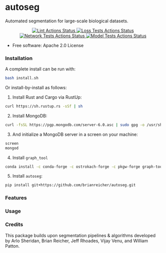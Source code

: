 # autoseg

Automated segmentation for large-scale biological datasets.

<div align="center">
  <!-- Lint Actions -->
  <a href="https://github.com/htem/autoseg/actions/workflows/black.yaml">
    <img src="https://github.com/htem/autoseg/actions/workflows/black.yaml/badge.svg"
      alt="Lint Actions Status" />
  </a>
  <!-- Loss Test Actions -->
  <a href="https://github.com/htem/autoseg/actions/workflows/loss_tests.yaml">
    <img src="https://github.com/htem/autoseg/actions/workflows/loss_tests.yaml/badge.svg"
      alt="Loss Tests Actions Status" />
  </a>
  <!-- Network Test Actions -->
  <a href="https://github.com/htem/autoseg/actions/workflows/network_tests.yaml">
    <img src="https://github.com/htem/autoseg/actions/workflows/network_tests.yaml/badge.svg"
      alt="Network Tests Actions Status" />
  </a>
  <!-- Model Test Actions -->
  <a href="https://github.com/htem/autoseg/actions/workflows/model_tests.yaml">
    <img src="https://github.com/htem/autoseg/actions/workflows/model_tests.yaml/badge.svg"
      alt="Model Tests Actions Status" />
  </a>
</div>





* Free software: Apache 2.0 License

### Installation
A complete install can be run with: 
```bash
bash install.sh
```

Or install-by-install as follows:

1. Install Rust and Cargo via RustUp:

```bash
curl https://sh.rustup.rs -sSf | sh
```


2. Install MongoDB:

```bash
curl -fsSL https://pgp.mongodb.com/server-6.0.asc | sudo gpg -o /usr/share/keyrings/mongodb-server-6.0.gpg --dearmor
```


3. And initialize a MongoDB server in a screen on your machine:

```bash
screen
mongod
```

4. Install ``graph_tool``

```bash
conda install -c conda-forge -c ostrokach-forge -c pkgw-forge graph-tool
```


5. Install `autoseg`:

```bash
pip install git+https://github.com/brianreicher/autoseg.git
```

### Features


### Usage


### Credits

This package builds upon segmentation pipelines & algorithms developed by Arlo Sheridan, Brian Reicher, Jeff Rhoades, Vijay Venu, and William Patton.
